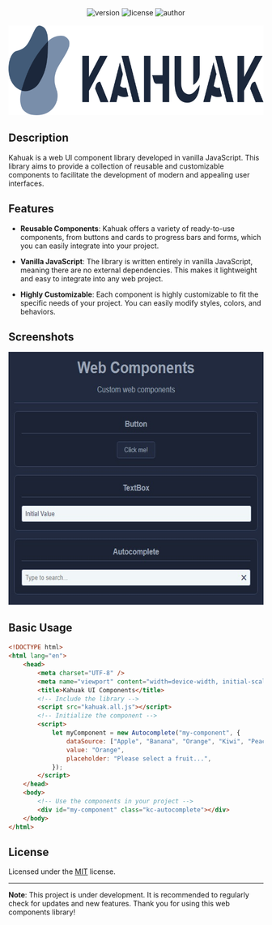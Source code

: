 <div align="center">
  <img alt="version" src="https://img.shields.io/badge/dynamic/json?url=https%3A%2F%2Fraw.githubusercontent.com%2Flgneves-dev%2Fkahuak%2Fmain%2Fpackage.json&query=%24.version&label=version">
  <img alt="license" src="https://img.shields.io/badge/dynamic/json?url=https%3A%2F%2Fraw.githubusercontent.com%2Flgneves-dev%2Fkahuak%2Fmain%2Fpackage.json&query=%24.license&label=license&labelColor=%235d5d5d&color=green">
  <img alt="author" src="https://img.shields.io/badge/dynamic/json?url=https%3A%2F%2Fraw.githubusercontent.com%2Flgneves-dev%2Fkahuak%2Fmain%2Fpackage.json&query=%24.author&label=author&labelColor=%235d5d5d&color=%23caa631">
  <br/>
  <br/>
  <a href="https://github.com/lgneves-dev/kahuak">
  <picture>
    <source media="(prefers-color-scheme: dark)" srcset="docs/images/kahuak-horizontal-logo-800x177-dark.png">
    <source media="(prefers-color-scheme: light)" srcset="docs/images/kahuak-horizontal-logo-800x177-light.png">
    <img alt="Kahuak logo" src="docs/images/kahuak-horizontal-logo-800x177-light.png" width="800" height="177">
  </picture>
  </a>
</div>

## Description

Kahuak is a web UI component library developed in vanilla JavaScript. This library aims to provide a collection of reusable and customizable components to facilitate the development of modern and appealing user interfaces.

## Features

-   **Reusable Components**: Kahuak offers a variety of ready-to-use components, from buttons and cards to progress bars and forms, which you can easily integrate into your project.

-   **Vanilla JavaScript**: The library is written entirely in vanilla JavaScript, meaning there are no external dependencies. This makes it lightweight and easy to integrate into any web project.

-   **Highly Customizable**: Each component is highly customizable to fit the specific needs of your project. You can easily modify styles, colors, and behaviors.

## Screenshots

<div align="center">
<img src="docs/images/screenshot.jpg" alt="Web Components samples" width="590" height="499">
</div>

## Basic Usage

```html
<!DOCTYPE html>
<html lang="en">
	<head>
		<meta charset="UTF-8" />
		<meta name="viewport" content="width=device-width, initial-scale=1.0" />
		<title>Kahuak UI Components</title>
		<!-- Include the library -->
		<script src="kahuak.all.js"></script>
		<!-- Initialize the component -->
		<script>
			let myComponent = new Autocomplete("my-component", {
				dataSource: ["Apple", "Banana", "Orange", "Kiwi", "Peach"],
				value: "Orange",
				placeholder: "Please select a fruit...",
			});
		</script>
	</head>
	<body>
		<!-- Use the components in your project -->
		<div id="my-component" class="kc-autocomplete"></div>
	</body>
</html>
```

## License

Licensed under the [MIT](LICENSE.txt) license.

---

**Note**: This project is under development. It is recommended to regularly check for updates and new features. Thank you for using this web components library!
